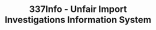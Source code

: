 ---
layout: default
bigquery: https://console.cloud.google.com/bigquery?p=patents-public-data&d=usitc_investigations&page=dataset&project=sheets-management-319211
citation: US International Trade Commission 337Info Unfair Import Investigations Information
  System
contributors: US International Trade Comission
cost: None
description: US International Trade Commission 337Info Unfair Import Investigations
  Information System contains data on investigations done under Section 337. Section
  337 declares the infringement of certain statutory intellectual property rights
  and other forms of unfair competition in import trade to be unlawful practices.
  Most Section 337 investigations involve allegations of patent or registered trademark
  infringement.
documentation: FAQ and tutorial available on the site
last_edit: Mon, 04 Apr 2022 19:10:40 GMT
location: https://pubapps2.usitc.gov/337external/
maintained_by: US International Trade Comission
schema_fields: '[''ouiiParticipation'', ''title'', ''publication_number'', ''finalIdOnViolationDue'',
  ''reportingRequirements'', ''dateOfPublicationFrNotice'', ''targetDate'', ''startDateMarkmanHearing'',
  ''id'', ''currentActiveALJ'', ''gcAttorney'', ''endDateMarkmanHearing'', ''teoIdIssueDate'',
  ''lastUpdated'', ''investigationType'', ''scheduledStartDateEvidHear'', ''finalIdOnViolationIssue'',
  ''dateComplaintFiled'', ''aljAssigned'', ''investigationTermDate'', ''teoProceedingInvolved'',
  ''finalDetNoViolation'', ''complainant'', ''scheduledEndDateEvidHear'', ''finalDetViolation'',
  ''trademarkNumbers'', ''dateCreated'', ''patentNumbers'', ''patentNumber'', ''actualStartDateEvidHear'',
  ''htsNumbers'', ''ouiiAttorney'', ''docketNo'', ''currentStatus'', ''copyrightNumbers'',
  ''markmanHearing'', ''internalRemand'', ''respondent'', ''issueDateOtherNonFinal'',
  ''teoIdDueDate'', ''cafcAppeals'', ''investigationNo'', ''teoReliefGranted'', ''invUnfairAct'',
  ''actualEndDateEvidHear'']'
shortname: unfair_import_investigations
tags:
- import
- legal
- trade
timeframe: 2008-2021 (prior to 2008 downloadable as a JSON file)
title: 337Info - Unfair Import Investigations Information System
uuid: 2721f5ec-e599-4890-9265-9706719fc71e
---